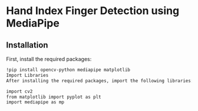 # Hand Index Finger Detection using MediaPipe

## Installation

First, install the required packages:

```bash
!pip install opencv-python mediapipe matplotlib
Import Libraries
After installing the required packages, import the following libraries:

import cv2
from matplotlib import pyplot as plt
import mediapipe as mp
